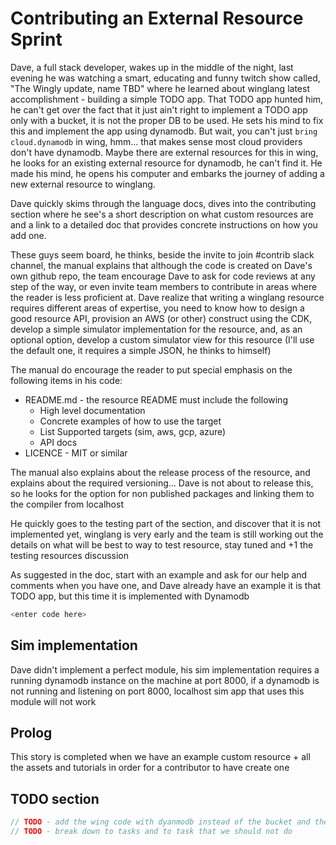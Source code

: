 # Contributing an External Resource Sprint

Dave, a full stack developer, wakes up in the middle of the night, last evening he was watching a smart, educating and funny twitch show called, "The Wingly update, name TBD" where he learned about winglang latest accomplishment -  building a simple TODO app. That TODO app hunted him, he can't get over the fact that it just ain't right to implement a TODO app only with a bucket, it is not the proper DB to be used. He sets his mind to fix this and implement the app using dynamodb. But wait, you can't just `bring cloud.dynamodb` in wing, hmm... that makes sense most cloud providers don't have dynamodb. Maybe there are external resources for this in wing, he looks for an existing external resource for dynamodb, he can't find it. He made his mind, he opens his computer and embarks the journey of adding a new external resource to winglang.

Dave quickly skims through the language docs, dives into the contributing section where he see's a short description on what custom resources are and a link to a detailed doc that provides concrete instructions on how you add one. 

These guys seem board, he thinks, beside the invite to join #contrib slack channel, the manual explains that although the code is created on Dave's own github repo, the team encourage Dave to ask for code reviews at any step of the way, or even invite team members to contribute in areas where the reader is less proficient at. Dave realize that writing a winglang resource requires different areas of expertise, you need to know how to design a good resource API, provision an AWS (or other) construct using the CDK, develop a simple simulator implementation for the resource, and, as an optional option, develop a custom simulator view for this resource (I'll use the default one, it requires a simple JSON, he thinks to himself)

The manual do encourage the reader to put special emphasis on the following items in his code:
- README.md - the resource README must include the following
  - High level documentation 
  - Concrete examples of how to use the target 
  - List Supported targets (sim, aws, gcp, azure)
  - API docs 
- LICENCE - MIT or similar 
  
The manual also explains about the release process of the resource, and explains about the required versioning... Dave is not about to release this, so he looks for the option for non published packages and linking them to the compiler from localhost

He quickly goes to the testing part of the section, and discover that it is not implemented yet, winglang is very early and the team is still working out the details on what will be best to way to test resource, stay tuned and +1 the testing resources discussion

As suggested in the doc, start with an example and ask for our help and comments when you have one, and Dave already have an example it is that TODO app, but this time it is implemented with Dynamodb 

```js (wing)
<enter code here>
```

## Sim implementation 

Dave didn't implement a perfect module, his sim implementation requires a running dynamodb instance on the machine at port 8000, if a dynamodb is not running and listening on port 8000, localhost sim app that uses this module will not work

## Prolog 

This story is completed when we have an example custom resource + all the assets and tutorials in order for a contributor to have create one

## TODO section

```js
// TODO - add the wing code with dyanmodb instead of the bucket and the counter 
// TODO - break down to tasks and to task that we should not do 
```

